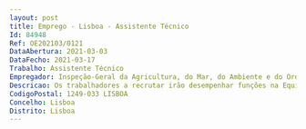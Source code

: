 ```yaml
--- 
layout: post
title: Emprego - Lisboa - Assistente Técnico
Id: 84948
Ref: OE202103/0121
DataAbertura: 2021-03-03
DataFecho: 2021-03-17
Trabalho: Assistente Técnico
Empregador: Inspeção-Geral da Agricultura, do Mar, do Ambiente e do Ordenamento do Território
Descricao: Os trabalhadores a recrutar irão desempenhar funções na Equipa Multidisciplinar de Controlo e Gestão da Informação da IGAMAOT, cabendo lhes, no âmbito das suas funções   Assegurar as atividades operacionais e que integram o Balcão Único da IGAMAOT, designadamente, registo, receção, classificação, distribuição, expedição, arquivo da correspondência e outras atividades relacionadas com o núcleo de ligação à SG MAAC, no âmbito da Prestação Centralizada de Serviços administrativos, financeiros e patrimoniais  Assegurar o registo e encaminhamento da correspondência referente aos processos de contraordenação na equipa de Gestão de Processos de Contraordenação, nomeadamente, elaboração de ofícios de notificação dos arguidos de decisões, de instauração de processos, de depósitos autónomos
CodigoPostal: 1249-033 LISBOA
Concelho: Lisboa
Distrito: Lisboa
--- 
```

